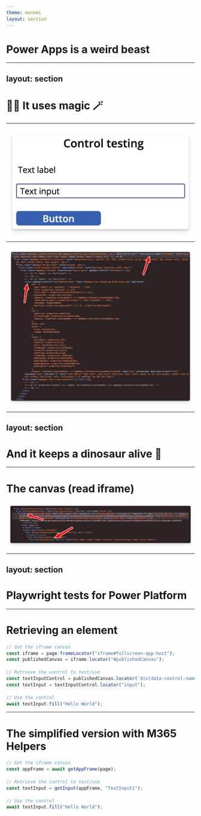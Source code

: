 ```yaml
---
theme: monomi
layout: section
---
```


# Power Apps is a weird beast

---
layout: section
---

# 🧚‍♀️ It uses magic 🪄

---

![](.demo/images/element.png)

---

![](.demo/images/element-selection.png)

---
layout: section
---

# And it keeps a dinosaur alive 🦖

---

# The canvas (read iframe)

![](.demo/images/the-canvas.png)

---
layout: section
---

# Playwright tests for Power Platform

---

# Retrieving an element

```ts
// Get the iframe canvas
const iframe = page.frameLocator("iframe#fullscreen-app-host");
const publishedCanvas = iframe.locator("#publishedCanvas");

// Retrieve the control to test/use
const textInputControl = publishedCanvas.locator(`div[data-control-name='TextInput1']`);
const textInput = textInputControl.locator("input");

// Use the control
await textInput.fill("Hello World");
```

---

# The simplified version with M365 Helpers

```ts
// Get the iframe canvas
const appFrame = await getAppFrame(page);

// Retrieve the control to test/use
const textInput = getInput(appFrame, "TextInput1");

// Use the control
await textInput.fill("Hello World");
```
